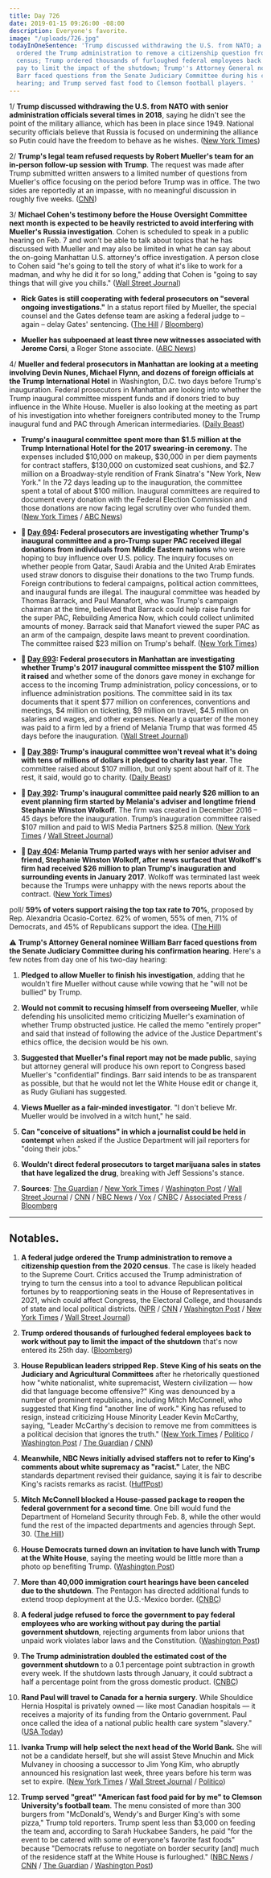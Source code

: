 ```yaml
---
title: Day 726
date: 2019-01-15 09:26:00 -08:00
description: Everyone's favorite.
image: "/uploads/726.jpg"
todayInOneSentence: 'Trump discussed withdrawing the U.S. from NATO; a federal judge
  ordered the Trump administration to remove a citizenship question from the 2020
  census; Trump ordered thousands of furloughed federal employees back to work without
  pay to limit the impact of the shutdown; Trump''s Attorney General nominee William
  Barr faced questions from the Senate Judiciary Committee during his confirmation
  hearing; and Trump served fast food to Clemson football players. '
---
```


1/ **Trump discussed withdrawing the U.S. from NATO with senior administration officials several times in 2018**, saying he didn't see the point of the military alliance, which has been in place since 1949. National security officials believe that Russia is focused on undermining the alliance so Putin could have the freedom to behave as he wishes. ([New York Times](https://www.nytimes.com/2019/01/14/us/politics/nato-president-trump.html))

2/ **Trump's legal team refused requests by Robert Mueller's team for an in-person follow-up session with Trump**. The request was made after Trump submitted written answers to a limited number of questions from Mueller's office focusing on the period before Trump was in office. The two sides are reportedly at an impasse, with no meaningful discussion in roughly five weeks. ([CNN](https://www.cnn.com/2019/01/14/politics/trump-interview-mueller-request/index.html))

3/ **Michael Cohen's testimony before the House Oversight Committee next month is expected to be heavily restricted to avoid interfering with Mueller's Russia investigation**. Cohen is scheduled to speak in a public hearing on Feb. 7 and won't be able to talk about topics that he has discussed with Mueller and may also be limited in what he can say about the on-going Manhattan U.S. attorney's office investigation. A person close to Cohen said "he's going to tell the story of what it's like to work for a madman, and why he did it for so long," adding that Cohen is "going to say things that will give you chills." ([Wall Street Journal](https://www.wsj.com/articles/mueller-probe-likely-to-restrict-michael-cohens-testimony-11547583925))

* **Rick Gates is still cooperating with federal prosecutors on "several ongoing investigations."** In a status report filed by Mueller, the special counsel and the Gates defense team are asking a federal judge to – again – delay Gates' sentencing. ([The Hill](https://thehill.com/policy/national-security/425420-mueller-files-status-report-highlighting-cooperation-by-key-witness) / [Bloomberg](https://www.bloomberg.com/news/articles/2019-01-15/mueller-says-gates-continues-to-cooperate-in-several-probes))

* **Mueller has subpoenaed at least three new witnesses associated with Jerome Corsi**, a Roger Stone associate. ([ABC News](https://abcnews.go.com/Politics/mueller-plows-ahead-issuing-subpoenas-associates-conservative-commentator/story?id=60391636))

4/ **Mueller and federal prosecutors in Manhattan are looking at a meeting involving Devin Nunes, Michael Flynn, and dozens of foreign officials at the Trump International Hotel** in Washington, D.C. two days before Trump's inauguration. Federal prosecutors in Manhattan are looking into whether the Trump inaugural committee misspent funds and if donors tried to buy influence in the White House. Mueller is also looking at the meeting as part of his investigation into whether foreigners contributed money to the Trump inaugural fund and PAC through American intermediaries. ([Daily Beast](https://www.thedailybeast.com/mueller-probes-an-event-with-nunes-flynn-and-foreign-officials-at-trumps-dc-hotel))

* **Trump's inaugural committee spent more than $1.5 million at the Trump International Hotel for the 2017 swearing-in ceremony.** The expenses included $10,000 on makeup, $30,000 in per diem payments for contract staffers, $130,000 on customized seat cushions, and $2.7 million on a Broadway-style rendition of Frank Sinatra's "New York, New York." In the 72 days leading up to the inauguration, the committee spent a total of about $100 million. Inaugural committees are required to document every donation with the Federal Election Commission and those donations are now facing legal scrutiny over who funded them. ([New York Times](https://www.nytimes.com/2019/01/14/us/politics/trump-inauguration-spending.html) / [ABC News](https://abcnews.go.com/Politics/president-donald-trumps-inaugural-fund-spent-lavishly-dc/story?id=60361242))

* **📌 [Day 694](https://whatthefuckjusthappenedtoday.com/2018/12/14/day-694/#1-federal-prosecutors-are-investigat): Federal prosecutors are investigating whether Trump's inaugural committee and a pro-Trump super PAC received illegal donations from individuals from Middle Eastern nations** who were hoping to buy influence over U.S. policy. The inquiry focuses on whether people from Qatar, Saudi Arabia and the United Arab Emirates used straw donors to disguise their donations to the two Trump funds. Foreign contributions to federal campaigns, political action committees, and inaugural funds are illegal. The inaugural committee was headed by Thomas Barrack, and Paul Manafort, who was Trump's campaign chairman at the time, believed that Barrack could help raise funds for the super PAC, Rebuilding America Now, which could collect unlimited amounts of money. Barrack said that Manafort viewed the super PAC as an arm of the campaign, despite laws meant to prevent coordination. The committee raised $23 million on Trump's behalf. ([New York Times](https://www.nytimes.com/2018/12/13/us/politics/trump-inauguration-investigation.html))

* **📌 [Day 693](https://whatthefuckjusthappenedtoday.com/2018/12/13/day-693/#4-federal-prosecutors-in-manhattan-a): Federal prosecutors in Manhattan are investigating whether Trump's 2017 inaugural committee misspent the $107 million it raised** and whether some of the donors gave money in exchange for access to the incoming Trump administration, policy concessions, or to influence administration positions. The committee said in its tax documents that it spent $77 million on conferences, conventions and meetings, $4 million on ticketing, $9 million on travel, $4.5 million on salaries and wages, and other expenses. Nearly a quarter of the money was paid to a firm led by a friend of Melania Trump that was formed 45 days before the inauguration. ([Wall Street Journal](https://www.wsj.com/articles/trump-inauguration-spending-under-criminal-investigation-by-federal-prosecutors-11544736455))

* **📌 [Day 389](https://whatthefuckjusthappenedtoday.com/2018/02/12/day-389/): Trump's inaugural committee won't reveal what it's doing with tens of millions of dollars it pledged to charity last year**. The committee raised about $107 million, but only spent about half of it. The rest, it said, would go to charity. ([Daily Beast](https://www.thedailybeast.com/donald-trumps-inaugural-committee-still-wont-say-what-its-doing-with-its-leftover-money))

* **📌 [Day 392](https://whatthefuckjusthappenedtoday.com/2018/02/15/day-392/): Trump's inaugural committee paid nearly $26 million to an event planning firm started by Melania's adviser and longtime friend Stephanie Winston Wolkoff**. The firm was created in December 2016 – 45 days before the inauguration. Trump’s inauguration committee raised $107 million and paid to WIS Media Partners $25.8 million. ([New York Times](https://www.nytimes.com/2018/02/15/us/politics/trumps-inaugural-committee-paid-26-million-to-first-ladys-friend.html) / [Wall Street Journal](https://www.wsj.com/articles/trumps-inaugural-committee-spent-nearly-107-million-on-events-1518722022))

* **📌 [Day 404](https://whatthefuckjusthappenedtoday.com/2018/02/27/day-404/): Melania Trump parted ways with her senior adviser and friend, Stephanie Winston Wolkoff, after news surfaced that Wolkoff's firm had received $26 million to plan Trump's inauguration and surrounding events in January 2017**. Wolkoff was terminated last week because the Trumps were unhappy with the news reports about the contract. ([New York Times](https://www.nytimes.com/2018/02/26/us/politics/melania-trump-inauguration-adviser.html))

poll/ **59% of voters support raising the top tax rate to 70%**, proposed by Rep. Alexandria Ocasio-Cortez. 62% of women, 55% of men, 71% of Democrats, and 45% of Republicans support the idea. ([The Hill](https://thehill.com/hilltv/what-americas-thinking/425422-a-majority-of-americans-support-raising-the-top-tax-rate-to-70))

⚠️ **Trump's Attorney General nominee William Barr faced questions from the Senate Judiciary Committee during his confirmation hearing**. Here's a few notes from day one of his two-day hearing:

1. **Pledged to allow Mueller to finish his investigation**, adding that he wouldn't fire Mueller without cause while vowing that he "will not be bullied" by Trump.

2. **Would not commit to recusing himself from overseeing Mueller**, while defending his unsolicited memo criticizing Mueller's examination of whether Trump obstructed justice. He called the memo "entirely proper" and said that instead of following the advice of the Justice Department's ethics office, the decision would be his own.

3. **Suggested that Mueller's final report may not be made public**, saying but attorney general will produce his own report to Congress based Mueller's "confidential" findings. Barr said intends to be as transparent as possible, but that he would not let the White House edit or change it, as Rudy Giuliani has suggested.

4. **Views Mueller as a fair-minded investigator**. "I don't believe Mr. Mueller would be involved in a witch hunt," he said.

5. **Can "conceive of situations" in which a journalist could be held in contempt** when asked if the Justice Department will jail reporters for "doing their jobs."

6. **Wouldn't direct federal prosecutors to target marijuana sales in states that have legalized the drug**, breaking with Jeff Sessions's stance.

7. **Sources**: [The Guardian](https://www.theguardian.com/us-news/live/2019/jan/15/trump-live-latest-news-updates-us-politics-today-william-barr-shutdown) / [New York Times](https://www.nytimes.com/2019/01/15/us/politics/william-barr-confirmation-hearing.html) / [Washington Post](https://www.washingtonpost.com/world/national-security/barr-confirmation-hearing-trumps-attorney-general-nominee-likely-to-face-tough-questioning-today-from-senate-panel/2019/01/15/02467a16-15e0-11e9-803c-4ef28312c8b9_story.html) / [Wall Street Journal](https://www.wsj.com/articles/at-william-barr-hearings-mueller-probe-will-be-a-focus-11547548201) / [CNN](https://www.cnn.com/politics/live-news/william-barr-confirmation-hearing/index.html) / [NBC News](https://www.nbcnews.com/politics/congress/feinstein-william-barr-next-attorney-general-must-be-able-tell-n958626) / [Vox](https://www.vox.com/2019/1/15/18183734/mueller-barr-confirmation-hearing-trump-russia) / [CNBC](https://www.cnbc.com/2019/01/15/trump-ag-pick-barr-mueller-would-not-be-involved-in-a-witch-hunt-.html) / [Associated Press](https://apnews.com/f98c04776e7b4b619c67fcb63474143f) / [Bloomberg](https://www.bloomberg.com/news/articles/2019-01-15/barr-s-the-witness-but-mueller-s-the-topic-hearing-update)

---

## Notables.

 1. **A federal judge ordered the Trump administration to remove a citizenship question from the 2020 census**. The case is likely headed to the Supreme Court. Critics accused the Trump administration of trying to turn the census into a tool to advance Republican political fortunes by to reapportioning seats in the House of Representatives in 2021, which could affect Congress, the Electoral College, and thousands of state and local political districts. ([NPR](https://www.npr.org/2019/01/15/671283852/judge-orders-trump-administration-to-remove-2020-census-citizenship-question) / [CNN](https://www.cnn.com/2019/01/15/politics/census-citizenship-new-york/index.html) / [Washington Post](https://www.washingtonpost.com/local/social-issues/2019/01/15/ec70d5a8-18da-11e9-8813-cb9dec761e73_story.html) / [New York Times](https://www.nytimes.com/2019/01/15/us/census-citizenship-question.html) / [Wall Street Journal](https://www.wsj.com/articles/federal-judge-rules-trump-administration-cant-ask-about-citizenship-on-census-11547564816))

 2. **Trump ordered thousands of furloughed federal employees back to work without pay to limit the impact of the shutdown** that's now entered its 25th day. ([Bloomberg](https://www.bloomberg.com/news/articles/2019-01-15/trump-s-selective-recalls-curb-unpopular-disruptions-tests-law))

 3. **House Republican leaders stripped Rep. Steve King of his seats on the Judiciary and Agricultural Committees** after he rhetorically questioned how "white nationalist, white supremacist, Western civilization — how did that language become offensive?" King was denounced by a number of prominent republicans, including Mitch McConnell, who suggested that King find "another line of work." King has refused to resign, instead criticizing House Minority Leader Kevin McCarthy, saying, "Leader McCarthy's decision to remove me from committees is a political decision that ignores the truth." ([New York Times](https://www.nytimes.com/2019/01/14/us/politics/steve-king-white-supremacy.html) / [Politico](https://www.politico.com/story/2019/01/14/bobby-rush-censure-steve-king-racist-1099484) / [Washington Post](http://www.washingtonpost.com/powerpost/house-democrats-move-to-censure-rep-steve-king-over-racial-statements/2019/01/14/a56854e4-182e-11e9-88fe-f9f77a3bcb6c_story.html) / [The Guardian](https://www.theguardian.com/us-news/2019/jan/14/steve-king-republicans-house-committees-white-nationalist) / [CNN](https://www.cnn.com/2019/01/14/politics/mitch-mcconnell-steve-king-condemnation/index.html))

 4. **Meanwhile, NBC News initially advised staffers not to refer to King's comments about white supremacy as "racist."** Later, the NBC standards department revised their guidance, saying it is fair to describe King's racists remarks as racist. ([HuffPost](https://www.huffingtonpost.com/entry/nbc-news-steve-king-racist_us_5c3e0b48e4b0e0baf541869c))

 5. **Mitch McConnell blocked a House-passed package to reopen the federal government for a second time**. One bill would fund the Department of Homeland Security through Feb. 8, while the other would fund the rest of the impacted departments and agencies through Sept. 30. ([The Hill](https://thehill.com/homenews/senate/425414-mcconnell-blocks-house-bill-to-reopen-government-for-second-time))

 6. **House Democrats turned down an invitation to have lunch with Trump at the White House**, saying the meeting would be little more than a photo op benefiting Trump. ([Washington Post](https://www.washingtonpost.com/business/economy/rank-and-file-democrats-reject-trumps-invitation-to-shutdown-talks-backing-leaders-in-united-opposition-to-border-wall/2019/01/15/2539482e-18d2-11e9-9ebf-c5fed1b7a081_story.html))

 7. **More than 40,000 immigration court hearings have been canceled due to the shutdown**. The Pentagon has directed additional funds to extend troop deployment at the U.S.-Mexico border. ([CNBC](https://www.cnbc.com/2019/01/15/cancelled-immigration-hearings-exceed-40000-amid-shutdown-over-border-wall.html))

 8. **A federal judge refused to force the government to pay federal employees who are working without pay during the partial government shutdown**, rejecting arguments from labor unions that unpaid work violates labor laws and the Constitution. ([Washington Post](https://www.washingtonpost.com/nation/2019/01/15/essence-involuntary-servitude-federal-unions-sue-trump-administration-get-paid-shutdown-work/))

 9. **The Trump administration doubled the estimated cost of the government shutdown** to a 0.1 percentage point subtraction in growth every week. If the shutdown lasts through January, it could subtract a half a percentage point from the gross domestic product. ([CNBC](https://www.cnbc.com/2019/01/15/source-white-house-believes-shutdown-will-be-twice-as-costly.html))

10. **Rand Paul will travel to Canada for a hernia surgery**. While Shouldice Hernia Hospital is privately owned — like most Canadian hospitals — it receives a majority of its funding from the Ontario government. Paul once called the idea of a national public health care system "slavery." ([USA Today](https://www.courier-journal.com/story/news/politics/2019/01/14/rand-paul-neighbor-attack-senator-have-surgery-canada/2568200002/))

11. **Ivanka Trump will help select the next head of the World Bank.** She will not be a candidate herself, but she will assist Steve Mnuchin and Mick Mulvaney in choosing a successor to Jim Yong Kim, who abruptly announced his resignation last week, three years before his term was set to expire. ([New York Times](https://www.nytimes.com/2019/01/14/us/politics/ivanka-trump-world-bank-president.html) / [Wall Street Journal](https://www.wsj.com/articles/ivanka-trump-to-help-select-nominee-for-world-bank-president-11547503159) / [Politico](https://www.politico.com/story/2019/01/14/white-house-ivanka-trump-not-head-of-world-bank-1099104))

12. **Trump served "great" "American fast food paid for by me" to Clemson University's football team**. The menu consisted of more than 300 burgers from "McDonald's, Wendy's and Burger King's with some pizza," Trump told reporters. Trump spent less than $3,000 on feeding the team and, according to Sarah Huckabee Sanders, he paid "for the event to be catered with some of everyone's favorite fast foods" because "Democrats refuse to negotiate on border security \[and\] much of the residence staff at the White House is furloughed." ([NBC News](https://www.nbcnews.com/politics/white-house/trump-welcomes-clemson-tigers-white-house-american-fast-food-paid-n958661) / [CNN](https://www.cnn.com/2019/01/14/politics/donald-trump-clemson-food/index.html) / [The Guardian](https://www.theguardian.com/us-news/2019/jan/14/donald-trump-orders-fast-food-white-house-clemson-football) / [Washington Post](https://www.washingtonpost.com/politics/2019/01/15/president-trumps-extravagant-sandwich-celebration-clemson-university/))